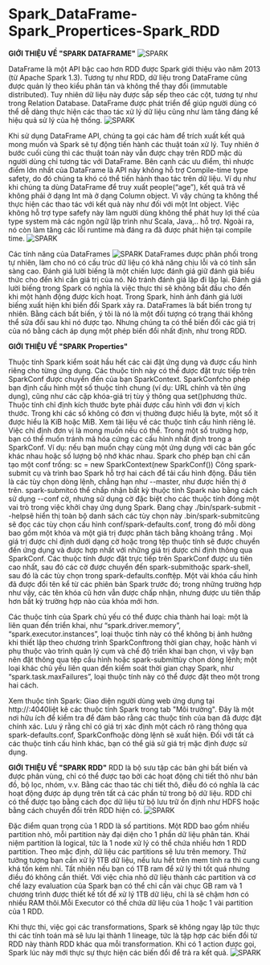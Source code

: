 # Spark_DataFrame-Spark_Propertices-Spark_RDD

**GIỚI THIỆU VỀ "SPARK DATAFRAME"**
![SPARK](https://cdn.educba.com/academy/wp-content/uploads/2019/08/Spark-DataFrame.png)

DataFrame là một API bậc cao hơn RDD được Spark giới thiệu vào năm 2013 (từ Apache Spark 1.3). Tương tự như RDD, dữ liệu trong DataFrame cũng được quản lý theo kiểu phân tán và không thể thay đổi (immutable distributed). Tuy nhiên dữ liệu này được sắp sếp theo các cột, tương tự như trong Relation Database. DataFrame được phát triển để giúp người dùng có thể dễ dàng thực hiện các thao tác xử lý dữ liệu cũng như làm tăng đáng kể hiệu quả sử lý của hệ thống.
![SPARK](https://scala-phase.org/talks/rdds-dataframes-datasets-2016-06-16/images/dataframe-performance.png)

Khi sử dụng DataFrame API, chúng ta gọi các hàm để trích xuất kết quả mong muốn và Spark sẽ tự động tiến hành các thuật toán xử lý. Tuy nhiên ở bước cuối cùng thì các thuật toán này vẫn được chạy trên RDD mặc dù người dùng chỉ tương tác với DataFrame. Bên cạnh các ưu điểm, thì nhược điểm lớn nhất của DataFrame là API này không hỗ trợ Compile-time type safety, do đó chúng ta khó có thể tiến hành thao tác trên dữ liệu. Ví dụ như khi chúng ta dùng DataFrame để truy xuất people(“age”), kết quả trả về không phải ở dạng Int mà ở dạng Column object. Vì vậy chúng ta không thể thực hiện các thao tác với kết quả này như đối với một Int object. Việc không hỗ trợ type safefy này làm người dùng không thể phát huy lợi thế của type system mà các ngôn ngữ lập trình như Scala, Java,.. hỗ trợ. Ngoài ra, nó còn làm tăng các lỗi runtime mà đáng ra đã được phát hiện tại compile time.
![SPARK](http://itechseeker.com/wp-content/uploads/2018/12/img_5c11b6c1b379b.png)

Các tính năng của DataFrames
![SPARK](https://cdn.helpex.vn/upload/2019/2/19/ar/04-21-36-927-3156016a-bdfd-49ab-b9b1-a6878a618ac1.jpg)
DataFrames được phân phối trong tự nhiên, làm cho nó có cấu trúc dữ liệu có khả năng chịu lỗi và có tính sẵn sàng cao.
Đánh giá lười biếng là một chiến lược đánh giá giữ đánh giá biểu thức cho đến khi cần giá trị của nó. Nó tránh đánh giá lặp đi lặp lại. Đánh giá lười biếng trong Spark có nghĩa là việc thực thi sẽ không bắt đầu cho đến khi một hành động được kích hoạt. Trong Spark, hình ảnh đánh giá lười biếng xuất hiện khi biến đổi Spark xảy ra.
DataFrames là bất biến trong tự nhiên. Bằng cách bất biến, ý tôi là nó là một đối tượng có trạng thái không thể sửa đổi sau khi nó được tạo. Nhưng chúng ta có thể biến đổi các giá trị của nó bằng cách áp dụng một phép biến đổi nhất định, như trong RDD.


**GIỚI THIỆU VỀ "SPARK Properties"**


Thuộc tính Spark kiểm soát hầu hết các cài đặt ứng dụng và được cấu hình riêng cho từng ứng dụng. Các thuộc tính này có thể được đặt trực tiếp trên SparkConf được chuyển đến của bạn SparkContext. SparkConfcho phép bạn định cấu hình một số thuộc tính chung (ví dụ: URL chính và tên ứng dụng), cũng như các cặp khóa-giá trị tùy ý thông qua set()phương thức.
Thuộc tính chỉ định kích thước byte phải được cấu hình với đơn vị kích thước.
Trong khi các số không có đơn vị thường được hiểu là byte, một số ít được hiểu là KiB hoặc MiB. Xem tài liệu về các thuộc tính cấu hình riêng lẻ. Việc chỉ định đơn vị là mong muốn nếu có thể.
Trong một số trường hợp, bạn có thể muốn tránh mã hóa cứng các cấu hình nhất định trong a SparkConf. Ví dụ: nếu bạn muốn chạy cùng một ứng dụng với các bản gốc khác nhau hoặc số lượng bộ nhớ khác nhau. Spark cho phép bạn chỉ cần tạo một conf trống:
                                                                 sc = new SparkContext(new SparkConf())
Công spark-submit cụ và trình bao Spark hỗ trợ hai cách để tải cấu hình động. Đầu tiên là các tùy chọn dòng lệnh, chẳng hạn như --master, như được hiển thị ở trên. spark-submitcó thể chấp nhận bất kỳ thuộc tính Spark nào bằng cách sử dụng --conf cờ, nhưng sử dụng cờ đặc biệt cho các thuộc tính đóng một vai trò trong việc khởi chạy ứng dụng Spark. Đang chạy ./bin/spark-submit --helpsẽ hiển thị toàn bộ danh sách các tùy chọn này .bin/spark-submitcũng sẽ đọc các tùy chọn cấu hình conf/spark-defaults.conf, trong đó mỗi dòng bao gồm một khóa và một giá trị được phân tách bằng khoảng trắng .
Mọi giá trị được chỉ định dưới dạng cờ hoặc trong tệp thuộc tính sẽ được chuyển đến ứng dụng và được hợp nhất với những giá trị được chỉ định thông qua SparkConf. Các thuộc tính được đặt trực tiếp trên SparkConf được ưu tiên cao nhất, sau đó các cờ được chuyển đến spark-submithoặc spark-shell, sau đó là các tùy chọn trong spark-defaults.conftệp. Một vài khóa cấu hình đã được đổi tên kể từ các phiên bản Spark trước đó; trong những trường hợp như vậy, các tên khóa cũ hơn vẫn được chấp nhận, nhưng được ưu tiên thấp hơn bất kỳ trường hợp nào của khóa mới hơn.

Các thuộc tính của Spark chủ yếu có thể được chia thành hai loại: một là liên quan đến triển khai, như “spark.driver.memory”, “spark.executor.instances”, loại thuộc tính này có thể không bị ảnh hưởng khi thiết lập theo chương trình SparkConftrong thời gian chạy, hoặc hành vi phụ thuộc vào trình quản lý cụm và chế độ triển khai bạn chọn, vì vậy bạn nên đặt thông qua tệp cấu hình hoặc spark-submittùy chọn dòng lệnh; một loại khác chủ yếu liên quan đến kiểm soát thời gian chạy Spark, như “spark.task.maxFailures”, loại thuộc tính này có thể được đặt theo một trong hai cách.

Xem thuộc tính Spark:
Giao diện người dùng web ứng dụng tại http://<driver>:4040liệt kê các thuộc tính Spark trong tab "Môi trường". Đây là một nơi hữu ích để kiểm tra để đảm bảo rằng các thuộc tính của bạn đã được đặt chính xác. Lưu ý rằng chỉ có giá trị xác định một cách rõ ràng thông qua spark-defaults.conf, SparkConfhoặc dòng lệnh sẽ xuất hiện. Đối với tất cả các thuộc tính cấu hình khác, bạn có thể giả sử giá trị mặc định được sử dụng.



**GIỚI THIỆU VỀ "SPARK RDD"**
RDD là bộ sưu tập các bản ghi bất biến và được phân vùng, chỉ có thể được tạo bởi các hoạt động chi tiết thô như bản đồ, bộ lọc, nhóm, v.v. Bằng các thao tác chi tiết thô, điều đó có nghĩa là các hoạt động được áp dụng trên tất cả các phần tử trong bộ dữ liệu. RDD chỉ có thể được tạo bằng cách đọc dữ liệu từ bộ lưu trữ ổn định như HDFS hoặc bằng cách chuyển đổi trên RDD hiện có.
![SPARK](https://scontent-sin6-2.xx.fbcdn.net/v/t1.0-9/93049505_2568474116718827_523214101409693696_n.jpg?_nc_cat=103&ccb=2&_nc_sid=32a93c&_nc_ohc=p4Pk_vBHKKsAX9hYsWy&_nc_ht=scontent-sin6-2.xx&oh=a76b7659bdadf5ca69a67e1886e71c7b&oe=603D39D4)

Đặc điểm quan trọng của 1 RDD là số partitions. Một RDD bao gồm nhiều partition nhỏ, mỗi partition này đại diện cho 1 phần dữ liệu phân tán. Khái niệm partition là logical, tức là 1 node xử lý có thể chứa nhiều hơn 1 RDD partition. Theo mặc định, dữ liệu các partitions sẽ lưu trên memory. Thử tưởng tượng bạn cần xử lý 1TB dữ liệu, nếu lưu hết trên mem tính ra thì cung khá tốn kém nhỉ. Tất nhiên nếu bạn có 1TB ram để xử lý thì tốt quá nhưng điều đó không cần thiết. Với việc chia nhỏ dữ liệu thành các partition và cơ chế lazy evaluation của Spark bạn có thể chỉ cần vài chục GB ram và 1 chương trình được thiết kế tốt để xử lý 1TB dữ liệu, chỉ là sẽ chậm hơn có nhiều RAM thôi.Mỗi Executor có thể chứa dữ liệu của 1 hoặc 1 vài partition của 1 RDD. 

Khi thực thi, việc gọi các transformations, Spark sẽ không ngay lập tức thực thi các tính toán mà sẽ lưu lại thành 1 lineage, tức là tập hợp các biến đổi từ RDD này thành RDD khác qua mỗi transformation. Khi có 1 action được gọi, Spark lúc này mới thực sự thực hiện các biến đổi để trả ra kết quả.
![SPARK](https://scontent-sin6-1.xx.fbcdn.net/v/t1.0-9/93971819_2568476270051945_7305492388401643520_n.jpg?_nc_cat=109&ccb=2&_nc_sid=32a93c&_nc_ohc=qDQ-As4u5eQAX8xUDhF&_nc_ht=scontent-sin6-1.xx&oh=033e391502eee463a03dc4d5f899a8a1&oe=603B94D4)
